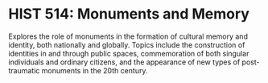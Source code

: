 # HIST 514: Monuments and Memory

Explores the role of monuments in the formation of cultural memory and identity, both nationally and globally. Topics include the construction of identities in and through public spaces, commemoration of both singular individuals and ordinary citizens, and the appearance of new types of post-traumatic monuments in the 20th century.